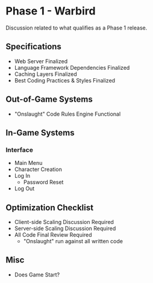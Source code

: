 # Phase 1 - Warbird

Discussion related to what qualifies as a Phase 1 release.


## Specifications

- Web Server Finalized
- Language Framework Dependencies Finalized
- Caching Layers Finalized
- Best Coding Practices & Styles Finalized


## Out-of-Game Systems

- "Onslaught" Code Rules Engine Functional


## In-Game Systems

### Interface

- Main Menu
- Character Creation
- Log  In
  - Password Reset
- Log Out


## Optimization Checklist

- Client-side Scaling Discussion Required
- Server-side Scaling Discussion Required
- All Code Final Review Required
  - "Onslaught" run against all written code


## Misc

- Does Game Start?